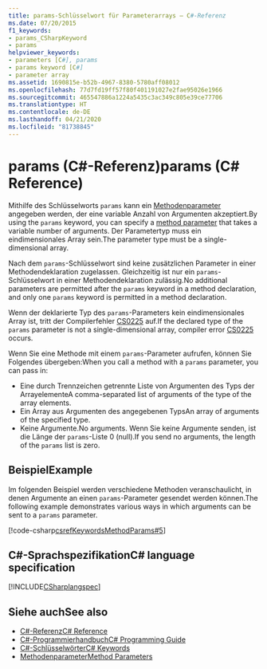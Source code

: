 ```yaml
---
title: params-Schlüsselwort für Parameterarrays – C#-Referenz
ms.date: 07/20/2015
f1_keywords:
- params_CSharpKeyword
- params
helpviewer_keywords:
- parameters [C#], params
- params keyword [C#]
- parameter array
ms.assetid: 1690815e-b52b-4967-8380-5780aff08012
ms.openlocfilehash: 77d7fd19ff57f80f401191027e2fae95026e1966
ms.sourcegitcommit: 465547886a1224a5435c3ac349c805e39ce77706
ms.translationtype: HT
ms.contentlocale: de-DE
ms.lasthandoff: 04/21/2020
ms.locfileid: "81738845"
---
```

# <a name="params-c-reference"></a><span data-ttu-id="d9e9e-102">params (C#-Referenz)</span><span class="sxs-lookup"><span data-stu-id="d9e9e-102">params (C# Reference)</span></span>

<span data-ttu-id="d9e9e-103">Mithilfe des Schlüsselworts `params` kann ein [Methodenparameter](method-parameters.md) angegeben werden, der eine variable Anzahl von Argumenten akzeptiert.</span><span class="sxs-lookup"><span data-stu-id="d9e9e-103">By using the `params` keyword, you can specify a [method parameter](method-parameters.md) that takes a variable number of arguments.</span></span> <span data-ttu-id="d9e9e-104">Der Parametertyp muss ein eindimensionales Array sein.</span><span class="sxs-lookup"><span data-stu-id="d9e9e-104">The parameter type must be a single-dimensional array.</span></span>

<span data-ttu-id="d9e9e-105">Nach dem `params`-Schlüsselwort sind keine zusätzlichen Parameter in einer Methodendeklaration zugelassen. Gleichzeitig ist nur ein `params`-Schlüsselwort in einer Methodendeklaration zulässig.</span><span class="sxs-lookup"><span data-stu-id="d9e9e-105">No additional parameters are permitted after the `params` keyword in a method declaration, and only one `params` keyword is permitted in a method declaration.</span></span>

<span data-ttu-id="d9e9e-106">Wenn der deklarierte Typ des `params`-Parameters kein eindimensionales Array ist, tritt der Compilerfehler [CS0225](../../misc/cs0225.md) auf.</span><span class="sxs-lookup"><span data-stu-id="d9e9e-106">If the declared type of the `params` parameter is not a single-dimensional array, compiler error [CS0225](../../misc/cs0225.md) occurs.</span></span>

<span data-ttu-id="d9e9e-107">Wenn Sie eine Methode mit einem `params`-Parameter aufrufen, können Sie Folgendes übergeben:</span><span class="sxs-lookup"><span data-stu-id="d9e9e-107">When you call a method with a `params` parameter, you can pass in:</span></span>

- <span data-ttu-id="d9e9e-108">Eine durch Trennzeichen getrennte Liste von Argumenten des Typs der Arrayelemente</span><span class="sxs-lookup"><span data-stu-id="d9e9e-108">A comma-separated list of arguments of the type of the array elements.</span></span>
- <span data-ttu-id="d9e9e-109">Ein Array aus Argumenten des angegebenen Typs</span><span class="sxs-lookup"><span data-stu-id="d9e9e-109">An array of arguments of the specified type.</span></span>
- <span data-ttu-id="d9e9e-110">Keine Argumente.</span><span class="sxs-lookup"><span data-stu-id="d9e9e-110">No arguments.</span></span> <span data-ttu-id="d9e9e-111">Wenn Sie keine Argumente senden, ist die Länge der `params`-Liste 0 (null).</span><span class="sxs-lookup"><span data-stu-id="d9e9e-111">If you send no arguments, the length of the `params` list is zero.</span></span>

## <a name="example"></a><span data-ttu-id="d9e9e-112">Beispiel</span><span class="sxs-lookup"><span data-stu-id="d9e9e-112">Example</span></span>

<span data-ttu-id="d9e9e-113">Im folgenden Beispiel werden verschiedene Methoden veranschaulicht, in denen Argumente an einen `params`-Parameter gesendet werden können.</span><span class="sxs-lookup"><span data-stu-id="d9e9e-113">The following example demonstrates various ways in which arguments can be sent to a `params` parameter.</span></span>

[!code-csharp[csrefKeywordsMethodParams#5](~/samples/snippets/csharp/VS_Snippets_VBCSharp/csrefKeywordsMethodParams/CS/csrefKeywordsMethodParams.cs#5)]

## <a name="c-language-specification"></a><span data-ttu-id="d9e9e-114">C#-Sprachspezifikation</span><span class="sxs-lookup"><span data-stu-id="d9e9e-114">C# language specification</span></span>

[!INCLUDE[CSharplangspec](~/includes/csharplangspec-md.md)]

## <a name="see-also"></a><span data-ttu-id="d9e9e-115">Siehe auch</span><span class="sxs-lookup"><span data-stu-id="d9e9e-115">See also</span></span>

- [<span data-ttu-id="d9e9e-116">C#-Referenz</span><span class="sxs-lookup"><span data-stu-id="d9e9e-116">C# Reference</span></span>](../index.md)
- [<span data-ttu-id="d9e9e-117">C#-Programmierhandbuch</span><span class="sxs-lookup"><span data-stu-id="d9e9e-117">C# Programming Guide</span></span>](../../programming-guide/index.md)
- [<span data-ttu-id="d9e9e-118">C#-Schlüsselwörter</span><span class="sxs-lookup"><span data-stu-id="d9e9e-118">C# Keywords</span></span>](index.md)
- [<span data-ttu-id="d9e9e-119">Methodenparameter</span><span class="sxs-lookup"><span data-stu-id="d9e9e-119">Method Parameters</span></span>](method-parameters.md)
